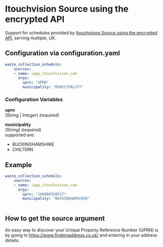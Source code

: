 # Itouchvision Source using the encrypted API

Support for schedules provided by [Itouchvision Source using the encrypted API](https://www.itouchvision.com/), serving multiple, UK.

## Configuration via configuration.yaml

```yaml
waste_collection_schedule:
    sources:
    - name: iapp_itouchvision_com
      args:
        uprn: "UPRN"
        municipality: "MUNICIPALITY"
```

### Configuration Variables

**uprn**  
*(String | Integer) (required)*

**municipality**  
*(String) (required)*  
supported are:

- BUCKINGHAMSHIRE
- CHILTERN

## Example

```yaml
waste_collection_schedule:
    sources:
    - name: iapp_itouchvision_com
      args:
        uprn: "100080550517"
        municipality: "BUCKINGHAMSHIRE"
        
```

## How to get the source argument

An easy way to discover your Unique Property Reference Number (UPRN) is by going to <https://www.findmyaddress.co.uk/> and entering in your address details.
